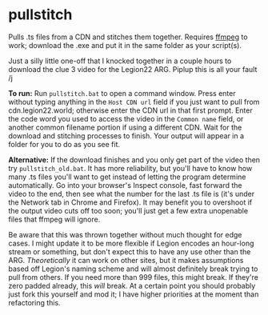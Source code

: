 # pullstitch
Pulls .ts files from a CDN and stitches them together. Requires [ffmpeg](https://ffmpeg.org/download.html) to work; download the .exe and put it in the same folder as your script(s).

Just a silly little one-off that I knocked together in a couple hours to download the clue 3 video for the Legion22 ARG. Piplup this is all your fault /j

**To run:** Run `pullstitch.bat` to open a command window. Press enter without typing anything in the `Host CDN url` field if you just want to pull from cdn.legion22.world; otherwise enter the CDN url in that first prompt. Enter the code word you used to access the video in the `Common name` field, or another common filename portion if using a different CDN. Wait for the download and stitching processes to finish. Your output will appear in a folder for you to do as you see fit.

**Alternative:** If the download finishes and you only get part of the video then try `pullstitch_old.bat`. It has more reliability, but you'll have to know how many .ts files you'll want to get instead of letting the program determine automatically. Go into your browser's Inspect console, fast forward the video to the end, then see what the number for the last .ts file is (it's under the Network tab in Chrome and Firefox). It may benefit you to overshoot if the output video cuts off too soon; you'll just get a few extra unopenable files that ffmpeg will ignore.

Be aware that this was thrown together without much thought for edge cases. I might update it to be more flexible if Legion encodes an hour-long stream or something, but don't expect this to have any use other than the ARG. _Theoretically_ it can work on other sites, but it makes assumptions based off Legion's naming scheme and will almost definitely break trying to pull from others. If you need more than 999 files, this might break. If they're zero padded already, this _will_ break. At a certain point you should probably just fork this yourself and mod it; I have higher priorities at the moment than refactoring this.
